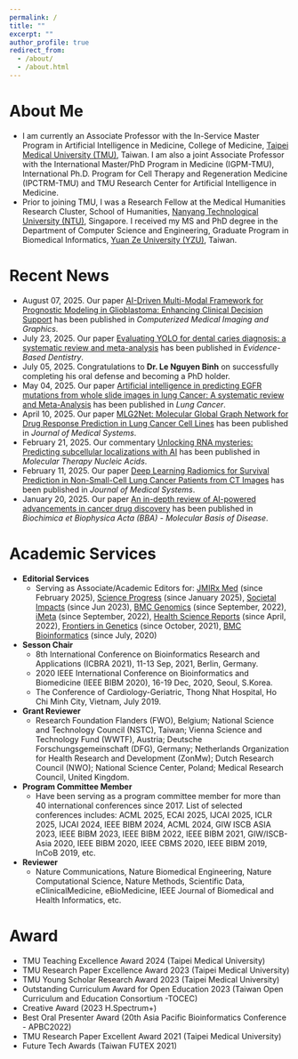 ```yaml
---
permalink: /
title: ""
excerpt: ""
author_profile: true
redirect_from: 
  - /about/
  - /about.html
---
```


# About Me
* I am currently an Associate Professor with the In-Service Master Program in Artificial Intelligence in Medicine, College of Medicine, [Taipei Medical University (TMU)](https://aiim.tmu.edu.tw), Taiwan. I am also a joint Associate Professor with the International Master/PhD Program in Medicine (IGPM-TMU), International Ph.D. Program for Cell Therapy and Regeneration Medicine (IPCTRM-TMU) and TMU Research Center for Artificial Intelligence in Medicine.
* Prior to joining TMU, I was a Research Fellow at the Medical Humanities Research Cluster, School of Humanities, [Nanyang Technological University (NTU)](http://www.ntu.edu.sg), Singapore. I received my MS and PhD degree in the Department of Computer Science and Engineering, Graduate Program in Biomedical Informatics, [Yuan Ze University (YZU)](https://www.yzu.edu.tw/), Taiwan.

# Recent News
* August 07, 2025. Our paper [AI-Driven Multi-Modal Framework for Prognostic Modeling in Glioblastoma: Enhancing Clinical Decision Support](https://doi.org/10.1016/j.compmedimag.2025.102628) has been published in <i>Computerized Medical Imaging and Graphics</i>.
* July 23, 2025. Our paper [Evaluating YOLO for dental caries diagnosis: a systematic review and meta-analysis](https://doi.org/10.1038/s41432-025-01180-1) has been published in <i>Evidence-Based Dentistry</i>.
* July 05, 2025. Congratulations to <b>Dr. Le Nguyen Binh</b> on successfully completing his oral defense and becoming a PhD holder.
* May 04, 2025. Our paper [Artificial intelligence in predicting EGFR mutations from whole slide images in lung Cancer: A systematic review and Meta-Analysis](https://doi.org/10.1016/j.lungcan.2025.108577) has been published in <i>Lung Cancer</i>.
* April 10, 2025. Our paper [MLG2Net: Molecular Global Graph Network for Drug Response Prediction in Lung Cancer Cell Lines](https://doi.org/10.1007/s10916-025-02182-3) has been published in <i>Journal of Medical Systems</i>.
* February 21, 2025. Our commentary [Unlocking RNA mysteries: Predicting subcellular localizations with AI](https://doi.org/10.1016/j.omtn.2025.102481) has been published in <i>Molecular Therapy Nucleic Acids</i>.
* February 11, 2025. Our paper [Deep Learning Radiomics for Survival Prediction in Non-Small-Cell Lung Cancer Patients from CT Images](https://doi.org/10.1007/s10916-025-02156-5) has been published in <i>Journal of Medical Systems</i>.
* January 20, 2025. Our paper [An in-depth review of AI-powered advancements in cancer drug discovery](https://doi.org/10.1016/j.bbadis.2025.167680) has been published in <i>Biochimica et Biophysica Acta (BBA) - Molecular Basis of Disease</i>.

# Academic Services
* <b>Editorial Services</b>
  * Serving as Associate/Academic Editors for: [JMIRx Med](https://xmed.jmir.org/) (since February 2025), [Science Progress](https://journals.sagepub.com/home/SCI) (since January 2025), [Societal Impacts](https://www.sciencedirect.com/journal/societal-impacts) (since Jun 2023), [BMC Genomics](https://bmcgenomics.biomedcentral.com/) (since September, 2022), [iMeta](https://onlinelibrary.wiley.com/journal/2770596x) (since September, 2022), [Health Science Reports](https://onlinelibrary.wiley.com/journal/23988835) (since April, 2022), [Frontiers in Genetics](https://www.frontiersin.org/journals/genetics) (since October, 2021), [BMC Bioinformatics](https://bmcbioinformatics.biomedcentral.com/) (since July, 2020)
* <b>Sesson Chair</b>
  * 8th International Conference on Bioinformatics Research and Applications (ICBRA 2021), 11-13 Sep, 2021, Berlin, Germany.
  * 2020 IEEE International Conference on Bioinformatics and Biomedicine (IEEE BIBM 2020), 16-19 Dec, 2020, Seoul, S.Korea.
  * The Conference of Cardiology-Geriatric, Thong Nhat Hospital, Ho Chi Minh City, Vietnam, July 2019.
* <b>Grant Reviewer</b>
  * Research Foundation Flanders (FWO), Belgium; National Science and Technology Council (NSTC), Taiwan; Vienna Science and Technology Fund (WWTF), Austria; Deutsche Forschungsgemeinschaft (DFG), Germany; Netherlands Organization for Health Research and Development (ZonMw); Dutch Research Council (NWO); National Science Center, Poland; Medical Research Council, United Kingdom.
* <b>Program Committee Member</b>
  * Have been serving as a program committee member for more than 40 international conferences since 2017. List of selected conferences includes: ACML 2025, ECAI 2025, IJCAI 2025, ICLR 2025, IJCAI 2024, IEEE BIBM 2024, ACML 2024, GIW ISCB ASIA 2023, IEEE BIBM 2023, IEEE BIBM 2022, IEEE BIBM 2021, GIW/ISCB-Asia 2020, IEEE BIBM 2020, IEEE CBMS 2020, IEEE BIBM 2019, InCoB 2019, etc.
* <b>Reviewer</b>
  * Nature Communications, Nature Biomedical Engineering, Nature Computational Science, Nature Methods, Scientific Data, eClinicalMedicine, eBioMedicine, IEEE Journal of Biomedical and Health Informatics, etc.
  
# Award
  * TMU Teaching Excellence Award 2024 (Taipei Medical University)
  * TMU Research Paper Excellence Award 2023 (Taipei Medical University)
  * TMU Young Scholar Research Award 2023 (Taipei Medical University)
  * Outstanding Curriculum Award for Open Education 2023 (Taiwan Open Curriculum and Education Consortium -TOCEC)
  * Creative Award (2023 H.Spectrum+)
  * Best Oral Presenter Award (20th Asia Pacific Bioinformatics Conference - APBC2022)
  * TMU Research Paper Excellent Award 2021 (Taipei Medical University)
  * Future Tech Awards (Taiwan FUTEX 2021)